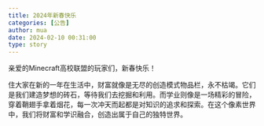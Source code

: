 ```yaml
---
title: 2024年新春快乐
categories: [公告]
author: mua
date: 2024-02-10 00:31:00
type: story
---
```


亲爱的Minecraft高校联盟的玩家们，新春快乐！

住大家在新的一年在生活中，财富就像是无尽的创造模式物品栏，永不枯竭。它们是我们建造梦想的砖石，等待我们去挖掘和利用。而学业则像是一场精彩的冒险，穿着鞘翅手拿着烟花，每一次冲天而起都是对知识的追求和探索。在这个像素世界中，我们将财富和学识融合，创造出属于自己的独特世界。
